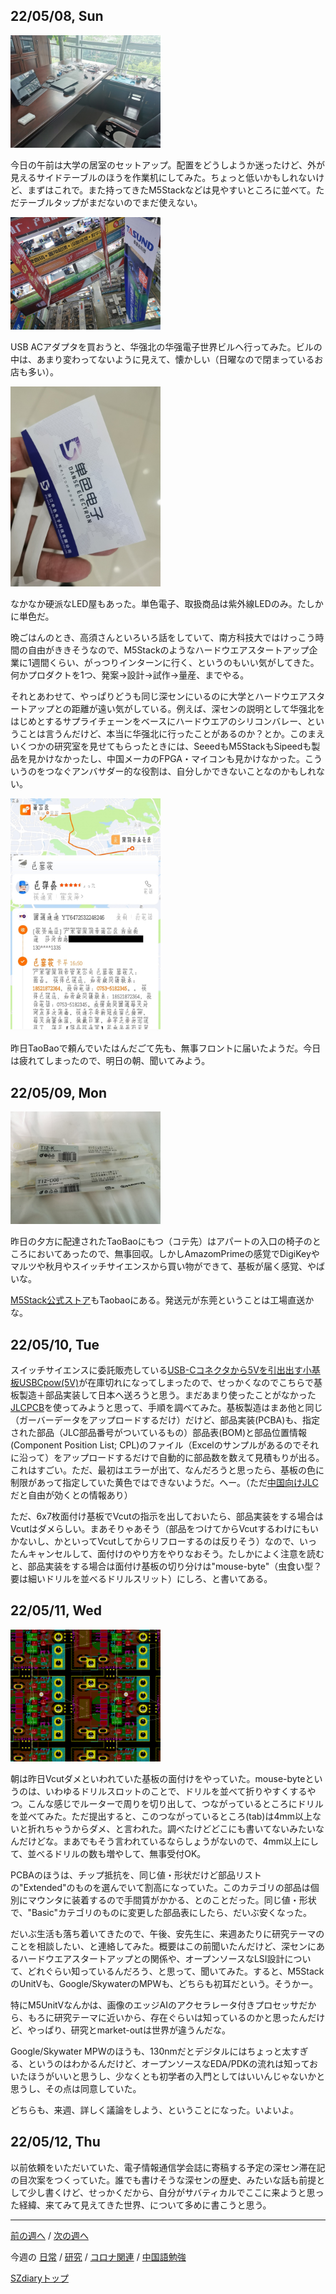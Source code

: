 ## 22/05/08, Sun

<img src="https://github.com/akita11/SZdiary/blob/main/diary/photo/2022-05-08_09.49.11.jpg" width="240px">

今日の午前は大学の居室のセットアップ。配置をどうしようか迷ったけど、外が見えるサイドテーブルのほうを作業机にしてみた。ちょっと低いかもしれないけど、まずはこれで。また持ってきたM5Stackなどは見やすいところに並べて。ただテーブルタップがまだないのでまだ使えない。

<img src="https://github.com/akita11/SZdiary/blob/main/diary/photo/2022-05-08_15.22.09.jpg" width="240px">

USB ACアダプタを買おうと、华强北の华强電子世界ビルへ行ってみた。ビルの中は、あまり変わってないように見えて、懐かしい（日曜なので閉まっているお店も多い）。

<img src="https://github.com/akita11/SZdiary/blob/main/diary/photo/2022-05-08_15.14.37.jpg" width="240px">

なかなか硬派なLED屋もあった。単色電子、取扱商品は紫外線LEDのみ。たしかに単色だ。

晩ごはんのとき、高須さんといろいろ話をしていて、南方科技大ではけっこう時間の自由がききそうなので、M5Stackのようなハードウエアスタートアップ企業に1週間くらい、がっつりインターンに行く、というのもいい気がしてきた。何かプロダクトを1つ、発案→設計→試作→量産、までやる。

それとあわせて、やっぱりどうも同じ深センにいるのに大学とハードウエアスタートアップとの距離が遠い気がしている。例えば、深センの説明として华强北をはじめとするサプライチェーンをベースにハードウエアのシリコンバレー、ということは言うんだけど、本当に华强北に行ったことがあるのか？とか。このまえいくつかの研究室を見せてもらったときには、SeeedもM5StackもSipeedも製品を見かけなかったし、中国メーカのFPGA・マイコンも見かけなかった。こういうのをつなぐアンバサダー的な役割は、自分しかできないことなのかもしれない。

<img src="https://github.com/akita11/SZdiary/blob/main/diary/photo/2022-05-08_21.56.08.jpg" width="240px">

昨日TaoBaoで頼んでいたはんだごて先も、無事フロントに届いたようだ。今日は疲れてしまったので、明日の朝、聞いてみよう。


## 22/05/09, Mon

<img src="https://github.com/akita11/SZdiary/blob/main/diary/photo/2022-05-09_08.48.40.jpg" width="240px">

昨日の夕方に配達されたTaoBaoにもつ（コテ先）はアパートの入口の椅子のところにおいてあったので、無事回収。しかしAmazomPrimeの感覚でDigiKeyやマルツや秋月やスイッチサイエンスから買い物ができて、基板が届く感覚、やばいな。

[M5Stack公式ストア](https://m5stack.taobao.com/?spm=a1z10.1-c-s.0.0.7b3a7ef3tGLdsD)もTaobaoにある。発送元が东莞ということは工場直送かな。


## 22/05/10, Tue

スイッチサイエンスに委託販売している[USB-Cコネクタから5Vを引出出す小基板USBCpow(5V)](https://www.switch-science.com/catalog/6434/)が在庫切れになってしまったので、せっかくなのでこちらで基板製造＋部品実装して日本へ送ろうと思う。まだあまり使ったことがなかった[JLCPCB](https://jlcpcb.com/)を使ってみようと思って、手順を調べてみた。基板製造はまあ他と同じ（ガーバーデータをアップロードするだけ）だけど、部品実装(PCBA)も、指定された部品（JLC部品番号がついているもの）部品表(BOM)と部品位置情報(Component Position List; CPL)のファイル（Excelのサンプルがあるのでそれに沿って）をアップロードするだけで自動的に部品数を数えて見積もりが出る。これはすごい。ただ、最初はエラーが出て、なんだろうと思ったら、基板の色に制限があって指定していた黄色ではできないようだ。へー。（ただ[中国向けJLC](http://www.jlc.com)だと自由が効くとの情報あり）

ただ、6x7枚面付け基板でVcutの指示を出しておいたら、部品実装をする場合はVcutはダメらしい。まあそりゃあそう（部品をつけてからVcutするわけにもいかないし、かといってVcutしてからリフローするのは反りそう）なので、いったんキャンセルして、面付けのやり方をやりなおそう。たしかによく注意を読むと、部品実装をする場合は面付け基板の切り分けは"mouse-byte"（虫食い型？要は細いドリルを並べるドリルスリット）にしろ、と書いてある。


## 22/05/11, Wed

<img src="https://github.com/akita11/SZdiary/blob/main/diary/photo/2022-05-11_20.11.30.png" width="240px">

朝は昨日Vcutダメといわれていた基板の面付けをやっていた。mouse-byteというのは、いわゆるドリルスロットのことで、ドリルを並べて折りやすくするやつ。こんな感じでルーターで周りを切り出して、つながっているところにドリルを並べてみた。ただ提出すると、このつながっているところ(tab)は4mm以上ないと折れちゃうからダメ、と言われた。調べたけどどこにも書いてないみたいなんだけどな。まあでもそう言われているならしょうがないので、4mm以上にして、並べるドリルの数も増やして、無事受付OK。

PCBAのほうは、チップ抵抗を、同じ値・形状だけど部品リストの"Extended"のものを選んでいて割高になっていた。このカテゴリの部品は個別にマウンタに装着するので手間賃がかかる、とのことだった。同じ値・形状で、"Basic"カテゴリのものに変更した部品表にしたら、だいぶ安くなった。

だいぶ生活も落ち着いてきたので、午後、安先生に、来週あたりに研究テーマのことを相談したい、と連絡してみた。概要はこの前聞いたんだけど、深センにあるハードウエアスタートアップとの関係や、オープンソースなLSI設計について、どれぐらい知っているんだろう、と思って、聞いてみた。すると、M5StackのUnitVも、Google/SkywaterのMPWも、どちらも初耳だという。そうかー。

特にM5UnitVなんかは、画像のエッジAIのアクセラレータ付きプロセッサだから、もろに研究テーマに近いから、存在ぐらいは知っているのかと思ったんだけど、やっぱり、研究とmarket-outは世界が違うんだな。

Google/Skywater MPWのほうも、130nmだとデジタルにはちょっと太すぎる、というのはわかるんだけど、オープンソースなEDA/PDKの流れは知っておいたほうがいいと思うし、少なくとも初学者の入門としてはいいんじゃないかと思うし、その点は同意していた。

どちらも、来週、詳しく議論をしよう、ということになった。いよいよ。


## 22/05/12, Thu

以前依頼をいただいていた、電子情報通信学会誌に寄稿する予定の深セン滞在記の目次案をつくっていた。誰でも書けそうな深センの歴史、みたいな話も前提として少し書くけど、せっかくだから、自分がサバティカルでここに来ようと思った経緯、来てみて見えてきた世界、について多めに書こうと思う。

***

[前の週へ](2205-1.md) /
[次の週へ](2205-3.md)

今週の
[日常](../diary/2205-2.md) /
[研究](../research/2205-2.md) /
[コロナ関連](../covid19/2205-2.md) / 
[中国語勉強](../chinese/2205-2.md)

[SZdiaryトップ](../../README.md)
